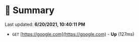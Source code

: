 # 📖 Summary
Last updated: **6/20/2021, 10:40:11 PM**

- `GET` [https://google.com](https://google.com) - **Up** (127ms)
